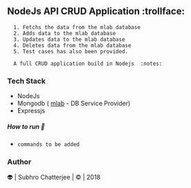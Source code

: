 ## NodeJs API CRUD Application :trollface:
```
  1. Fetchs the data from the mlab database
  2. Adds data to the mlab database
  3. Updates data to the mlab database
  4. Deletes data from the mlab database
  5. Test cases has also been provided.
  ```
```
  A full CRUD application build in Nodejs  :notes:

```
### Tech Stack
- NodeJs
- Mongodb ( [mlab](https://mlab.com/) - DB Service Provider)
- Expressjs

##### How to run :runner:

- `commands to be added`

### Author
:alien: | Subhro Chatterjee | :copyright: | 2018    
